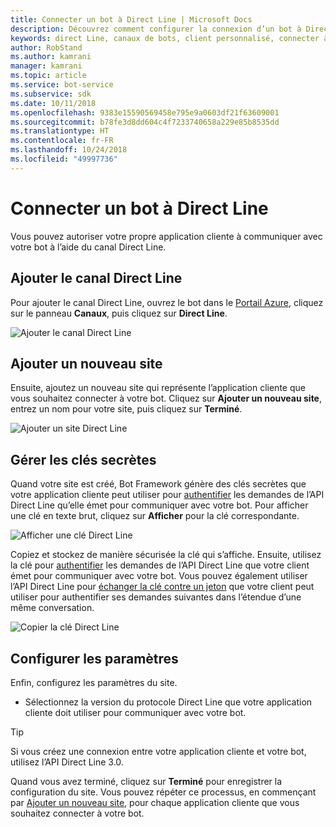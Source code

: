 ```yaml
---
title: Connecter un bot à Direct Line | Microsoft Docs
description: Découvrez comment configurer la connexion d’un bot à Direct Line.
keywords: direct Line, canaux de bots, client personnalisé, connecter à des canaux, configurer
author: RobStand
ms.author: kamrani
manager: kamrani
ms.topic: article
ms.service: bot-service
ms.subservice: sdk
ms.date: 10/11/2018
ms.openlocfilehash: 9383e15590569458e795e9a0603df21f63609001
ms.sourcegitcommit: b78fe3d8dd604c4f7233740658a229e85b8535dd
ms.translationtype: HT
ms.contentlocale: fr-FR
ms.lasthandoff: 10/24/2018
ms.locfileid: "49997736"
---
```

# <a name="connect-a-bot-to-direct-line"></a>Connecter un bot à Direct Line

Vous pouvez autoriser votre propre application cliente à communiquer avec votre bot à l’aide du canal Direct Line. 

## <a name="add-the-direct-line-channel"></a>Ajouter le canal Direct Line

Pour ajouter le canal Direct Line, ouvrez le bot dans le [Portail Azure](https://portal.azure.com/), cliquez sur le panneau **Canaux**, puis cliquez sur **Direct Line**.

![Ajouter le canal Direct Line](~/media/bot-service-channel-connect-directline/directline-addchannel.png)

## <a name="add-new-site"></a>Ajouter un nouveau site

Ensuite, ajoutez un nouveau site qui représente l’application cliente que vous souhaitez connecter à votre bot. Cliquez sur **Ajouter un nouveau site**, entrez un nom pour votre site, puis cliquez sur **Terminé**.

![Ajouter un site Direct Line](~/media/bot-service-channel-connect-directline/directline-addsite.png)

## <a name="manage-secret-keys"></a>Gérer les clés secrètes

Quand votre site est créé, Bot Framework génère des clés secrètes que votre application cliente peut utiliser pour [authentifier](~/rest-api/bot-framework-rest-direct-line-3-0-authentication.md) les demandes de l’API Direct Line qu’elle émet pour communiquer avec votre bot. Pour afficher une clé en texte brut, cliquez sur **Afficher** pour la clé correspondante.

![Afficher une clé Direct Line](~/media/bot-service-channel-connect-directline/directline-showkey.png)

Copiez et stockez de manière sécurisée la clé qui s’affiche. Ensuite, utilisez la clé pour [authentifier](~/rest-api/bot-framework-rest-direct-line-3-0-authentication.md) les demandes de l’API Direct Line que votre client émet pour communiquer avec votre bot.
Vous pouvez également utiliser l’API Direct Line pour [échanger la clé contre un jeton](~/rest-api/bot-framework-rest-direct-line-3-0-authentication.md#generate-token) que votre client peut utiliser pour authentifier ses demandes suivantes dans l’étendue d’une même conversation.

![Copier la clé Direct Line](~/media/bot-service-channel-connect-directline/directline-copykey.png)

## <a name="configure-settings"></a>Configurer les paramètres

Enfin, configurez les paramètres du site.

- Sélectionnez la version du protocole Direct Line que votre application cliente doit utiliser pour communiquer avec votre bot.

> [!TIP]
> Si vous créez une connexion entre votre application cliente et votre bot, utilisez l’API Direct Line 3.0.

Quand vous avez terminé, cliquez sur **Terminé** pour enregistrer la configuration du site. Vous pouvez répéter ce processus, en commençant par [Ajouter un nouveau site](#add-new-site), pour chaque application cliente que vous souhaitez connecter à votre bot.
